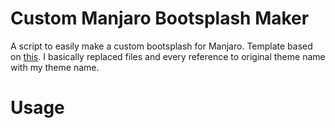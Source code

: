 # Custom Manjaro Bootsplash Maker
A  script to easily make a custom bootsplash for Manjaro.
Template based on <a href="https://github.com/Blacksuan19/Bootsplash-Themes" target="_blank">this</a>.
I basically replaced files and every reference to original theme name with my theme name.
# Usage
